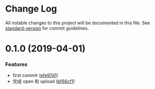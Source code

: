 # Change Log

All notable changes to this project will be documented in this file. See [standard-version](https://github.com/conventional-changelog/standard-version) for commit guidelines.

<a name="0.1.0"></a>
# 0.1.0 (2019-04-01)


### Features

* first commit ([efe97d1](https://github.com/fjc0k/wedevtools-cli/commit/efe97d1))
* 完成 open 和 upload ([bf66cf1](https://github.com/fjc0k/wedevtools-cli/commit/bf66cf1))

